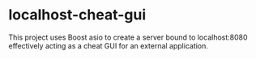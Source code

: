 # localhost-cheat-gui
This project uses Boost asio to create a server bound to localhost:8080 effectively acting as a cheat GUI for an external application.
